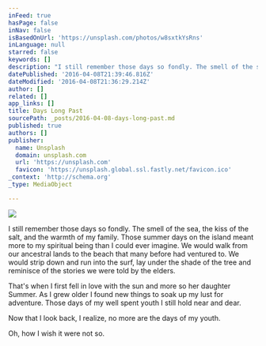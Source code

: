```yaml
---
inFeed: true
hasPage: false
inNav: false
isBasedOnUrl: 'https://unsplash.com/photos/w8sxtkYsRns'
inLanguage: null
starred: false
keywords: []
description: "I still remember those days so fondly. The smell of the sea, the kiss of the salt, and the warmth of my family. Those summer days on the island meant more to my spiritual being than I could ever imagine. We would walk from our ancestral lands to the beach that many before had ventured to. We would strip down and run into the surf, lay under the shade of the tree and reminisce of the stories we were told by the elders.\_"
datePublished: '2016-04-08T21:39:46.816Z'
dateModified: '2016-04-08T21:36:29.214Z'
author: []
related: []
app_links: []
title: Days Long Past
sourcePath: _posts/2016-04-08-days-long-past.md
published: true
authors: []
publisher:
  name: Unsplash
  domain: unsplash.com
  url: 'https://unsplash.com'
  favicon: 'https://unsplash.global.ssl.fastly.net/favicon.ico'
_context: 'http://schema.org'
_type: MediaObject

---
```

<article style=""><img src="https://s3-us-west-2.amazonaws.com/the-grid-img/p/d90b541ad002c53d19f2687d837df82a501040ef.jpg" /></article>

I still remember those days so fondly. The smell of the sea, the kiss of the salt, and the warmth of my family. Those summer days on the island meant more to my spiritual being than I could ever imagine. We would walk from our ancestral lands to the beach that many before had ventured to. We would strip down and run into the surf, lay under the shade of the tree and reminisce of the stories we were told by the elders. 

That's when I first fell in love with the sun and more so her daughter Summer. As I grew older I found new things to soak up my lust for adventure. Those days of my well spent youth I still hold near and dear. 

Now that I look back, I realize,  no more are the days of my youth. 

Oh, how I wish it were not so.